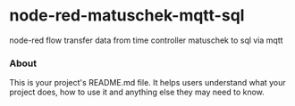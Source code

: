 node-red-matuschek-mqtt-sql
===========================

node-red flow transfer data from time controller matuschek to sql via mqtt

### About

This is your project's README.md file. It helps users understand what your
project does, how to use it and anything else they may need to know.